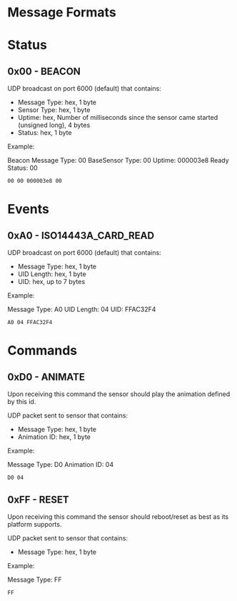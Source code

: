 Message Formats
================

# Status

## 0x00 - BEACON

UDP broadcast on port 6000 (default) that contains:

* Message Type: hex, 1 byte
* Sensor Type: hex, 1 byte
* Uptime: hex, Number of milliseconds since the sensor came started (unsigned long), 4 bytes
* Status: hex, 1 byte

Example:

Beacon Message Type: 00
BaseSensor Type: 00
Uptime: 000003e8
Ready Status: 00

```
00 00 000003e8 00
```

# Events

## 0xA0 - ISO14443A_CARD_READ

UDP broadcast on port 6000 (default) that contains:

* Message Type: hex, 1 byte
* UID Length: hex, 1 byte
* UID: hex, up to 7 bytes

Example:

Message Type: A0
UID Length: 04
UID: FFAC32F4

```
A0 04 FFAC32F4
```

# Commands

## 0xD0 - ANIMATE

Upon receiving this command the sensor should play the animation defined by this id.

UDP packet sent to sensor that contains:

* Message Type: hex, 1 byte
* Animation ID: hex, 1 byte

Example:

Message Type: D0
Animation ID: 04

```
D0 04
```

## 0xFF - RESET

Upon receiving this command the sensor should reboot/reset as best as its platform supports.

UDP packet sent to sensor that contains:

* Message Type: hex, 1 byte

Example:

Message Type: FF

```
FF
```
